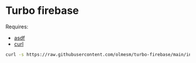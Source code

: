 # Turbo firebase

Requires:

- [asdf](https://asdf-vm.com)
- [curl](https://curl.se/)

```bash
curl -s https://raw.githubusercontent.com/olmesm/turbo-firebase/main/initial-setup.sh | bash -s <directory-name> [react|solidjs]
```
